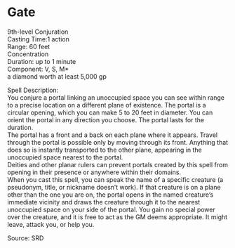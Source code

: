 # Gate
9th-level Conjuration<br>
Casting Time:1 action<br>
Range: 60 feet<br>
Concentration<br>
Duration: up to 1 minute<br>
Component: V, S, M*<br>
a diamond worth at least 5,000 gp

Spell Description:<br>
You conjure a portal linking an unoccupied space you can see within range to a precise location on a different plane of existence. The portal is a circular opening, which you can make 5 to 20 feet in diameter. You can orient the portal in any direction you choose. The portal lasts for the duration.<br>The portal has a front and a back on each plane where it appears. Travel through the portal is possible only by moving through its front. Anything that does so is instantly transported to the other plane, appearing in the unoccupied space nearest to the portal.<br>Deities and other planar rulers can prevent portals created by this spell from opening in their presence or anywhere within their domains.<br>When you cast this spell, you can speak the name of a specific creature (a pseudonym, title, or nickname doesn’t work). If that creature is on a plane other than the one you are on, the portal opens in the named creature’s immediate vicinity and draws the creature through it to the nearest unoccupied space on your side of the portal. You gain no special power over the creature, and it is free to act as the GM deems appropriate. It might leave, attack you, or help you.

Source: SRD